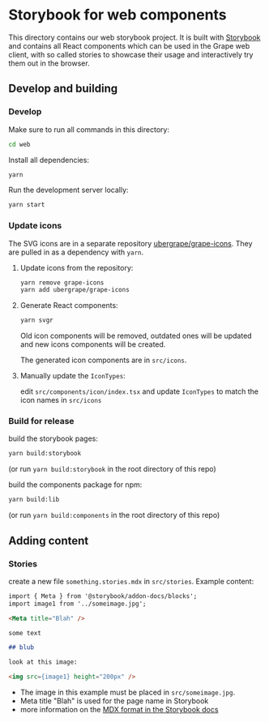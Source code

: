 # Storybook for web components

This directory contains our web storybook project. It is built with [Storybook](https://storybook.js.org/) and contains all React components which can be used in the Grape web client, with so called stories to showcase their usage and interactively try them out in the browser.


## Develop and building

### Develop

Make sure to run all commands in this directory:

```bash
cd web
```

Install all dependencies:

```bash
yarn
```


Run the development server locally:

```bash
yarn start
```


### Update icons

The SVG icons are in a separate repository [ubergrape/grape-icons](https://github.com/ubergrape/grape-icons). They are pulled in as a dependency with `yarn`.

1. Update icons from the repository:

    ```bash
    yarn remove grape-icons
    yarn add ubergrape/grape-icons
    ```

2. Generate React components:

    ```bash
    yarn svgr
    ```

    Old icon components will be removed, outdated ones will be updated and new icons components will be created.

    The generated icon components are in `src/icons`.

3. Manually update the `IconTypes`:

    edit `src/components/icon/index.tsx` and update `IconTypes` to match the icon names in `src/icons`

### Build for release

build the storybook pages:

```bash
yarn build:storybook
```

(or run `yarn build:storybook` in the root directory of this repo)

build the components package for npm:

```bash
yarn build:lib
```

(or run `yarn build:components` in the root directory of this repo)


## Adding content

### Stories

create a new file `something.stories.mdx` in `src/stories`. Example content:

```markdown
import { Meta } from '@storybook/addon-docs/blocks';
import image1 from '../someimage.jpg';

<Meta title="Blah" />

some text

## blub

look at this image:

<img src={image1} height="200px" />

```

* The image in this example must be placed in `src/someimage.jpg`.
* Meta title "Blah" is used for the page name in Storybook
* more information on the [MDX format in the Storybook docs](https://storybook.js.org/docs/react/api/mdx)
